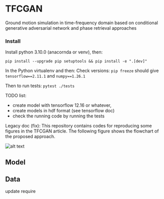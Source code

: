 # TFCGAN

Ground motion simulation in time-frequency domain based on conditional 
generative adversarial network and phase retrieval approaches 


### Install

Install python 3.10.0 (anacornda or venv), then:

```commandline
pip install --upgrade pip setuptools && pip install -e ".[dev]"
```

In the Python virtualenv and then:
Check versions: `pip freeze` should give `tensorflow==2.11.1` and `numpy==1.26.1`

Then to run tests: `pytest ./tests`

TODO list:
- create model with tensorflow 12.16 or whatever,
- create models in hdf format (see tensorflow doc)
- check the running code by running the tests


Legacy doc (fix):
This repository contains codes for reproducing some figures in the TFCGAN article. 
The following figure shows the flowchart of the proposed approach. 



![alt text](./fig/Flowchart.jpg?raw=true)

## Model

## Data 

update require
